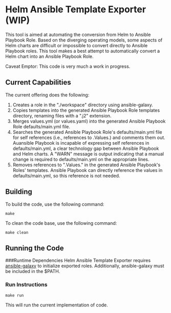 # Helm Ansible Template Exporter (WIP)

This tool is aimed at automating the conversion from Helm to Ansible Playbook Role.  Based on the diverging operating
models, some aspects of Helm charts are difficult or impossible to convert directly to Ansible Playbook roles.  This
tool makes a best attempt to automatically convert a Helm chart into an Ansible Playbook Role.

Caveat Emptor:  This code is very much a work in progress.

## Current Capabilities
The current offering does the following:
1) Creates a role in the "./workspace" directory using ansible-galaxy.
2) Copies templates into the generated Ansible Playbook Role templates directory, renaming files with a ".j2" extension.
3) Merges values.yml (or values.yaml) into the generated Ansible Playbook Role defaults/main.yml file.
4) Searches the generated Ansible Playbook Role's defaults/main.yml file for self references (i.e., references to
.Values.) and comments them out.  Auansible Playbook is incapable of expressing self references in defaults/main.yml,
a clear technology gap between Ansible Playbook and Helm charts.  A "WARN" message is output indicating that a manual
change is required to defaults/main.yml on the appropriate lines.
5) Removes references to ".Values." in the generated Ansible Playbook's Roles' templates.  Ansible Playbook can directly
reference the values in defaults/main.yml, so this reference is not needed.

## Building

To build the code, use the following command:

```shell script
make
```

To clean the code base, use the following command:
```shell script
make clean
```

## Running the Code

###Runtime Dependencies
Helm Ansible Template Exporter requires [ansible-galaxy](https://galaxy.ansible.com/) to initialize exported roles.
Additionally, ansible-galaxy must be included in the $PATH.

### Run Instructions

```shell script
make run
``` 
This will run the current implementation of code.

